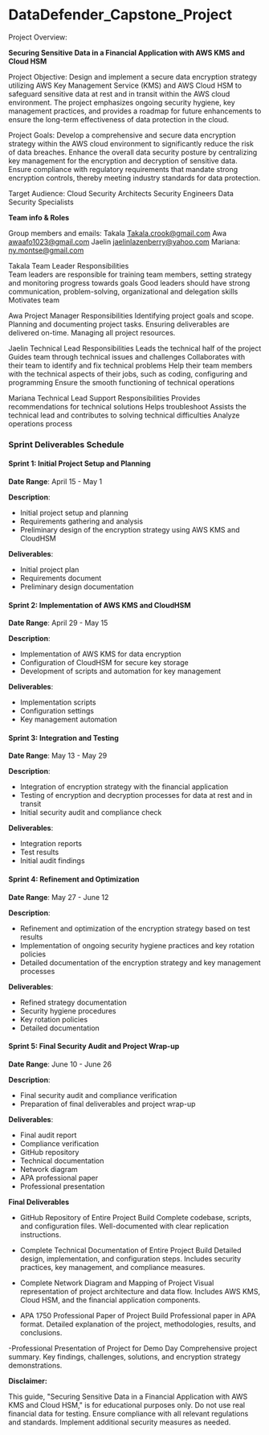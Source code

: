 # DataDefender_Capstone_Project
Project Overview:





**Securing Sensitive Data in a Financial Application with AWS KMS and Cloud HSM**

Project Objective: Design and implement a secure data encryption strategy utilizing AWS Key Management Service (KMS) and AWS Cloud HSM to safeguard sensitive data at rest and in transit within the AWS cloud environment. The project emphasizes ongoing security hygiene, key management practices, and provides a roadmap for future enhancements to ensure the long-term effectiveness of data protection in the cloud. 




Project Goals:
Develop a comprehensive and secure data encryption strategy within the AWS cloud environment to significantly reduce the risk of data breaches.
Enhance the overall data security posture by centralizing key management for the encryption and decryption of sensitive data.
Ensure compliance with regulatory requirements that mandate strong encryption controls, thereby meeting industry standards for data protection.



Target Audience:
Cloud Security Architects
Security Engineers
Data Security Specialists






**Team info & Roles**

Group members and emails:
Takala		Takala.crook@gmail.com           Awa		awaafo1023@gmail.com   	Jaelin     jaelinlazenberry@yahoo.com         Mariana:        ny.montse@gmail.com 



Takala
Team Leader Responsibilities   
Team leaders are responsible for training team members, setting strategy and monitoring progress towards goals
Good leaders should have strong communication, problem-solving, organizational and delegation skills
Motivates team




Awa 
Project Manager Responsibilities 
Identifying project goals and scope.
Planning and documenting project tasks.
Ensuring deliverables are delivered on-time.
Managing all project resources.




Jaelin
Technical Lead Responsibilities 
Leads the technical half of the project
Guides team through technical issues and challenges
Collaborates with their team to identify and fix technical problems
Help their team members with the technical aspects of their jobs, such as coding, configuring and programming
Ensure the smooth functioning of technical operations






Mariana
Technical Lead Support Responsibilities
Provides recommendations for technical solutions
Helps troubleshoot
Assists the technical lead and contributes to solving technical difficulties 
Analyze operations process








### Sprint Deliverables Schedule

#### Sprint 1: Initial Project Setup and Planning
**Date Range**: April 15 - May 1

**Description**:
- Initial project setup and planning
- Requirements gathering and analysis
- Preliminary design of the encryption strategy using AWS KMS and CloudHSM

**Deliverables**:
- Initial project plan
- Requirements document
- Preliminary design documentation


#### Sprint 2: Implementation of AWS KMS and CloudHSM
**Date Range**: April 29 - May 15

**Description**:
- Implementation of AWS KMS for data encryption
- Configuration of CloudHSM for secure key storage
- Development of scripts and automation for key management

**Deliverables**:
- Implementation scripts
- Configuration settings
- Key management automation



#### Sprint 3: Integration and Testing
**Date Range**: May 13 - May 29

**Description**:
- Integration of encryption strategy with the financial application
- Testing of encryption and decryption processes for data at rest and in transit
- Initial security audit and compliance check

**Deliverables**:
- Integration reports
- Test results
- Initial audit findings



#### Sprint 4: Refinement and Optimization
**Date Range**: May 27 - June 12

**Description**:
- Refinement and optimization of the encryption strategy based on test results
- Implementation of ongoing security hygiene practices and key rotation policies
- Detailed documentation of the encryption strategy and key management processes

**Deliverables**:
- Refined strategy documentation
- Security hygiene procedures
- Key rotation policies
- Detailed documentation


#### Sprint 5: Final Security Audit and Project Wrap-up
**Date Range**: June 10 - June 26

**Description**:
- Final security audit and compliance verification
- Preparation of final deliverables and project wrap-up

**Deliverables**:
- Final audit report
- Compliance verification
- GitHub repository
- Technical documentation
- Network diagram
- APA professional paper
- Professional presentation




**Final Deliverables**
- GitHub Repository of Entire Project Build
Complete codebase, scripts, and configuration files.
Well-documented with clear replication instructions.

- Complete Technical Documentation of Entire Project Build
Detailed design, implementation, and configuration steps.
Includes security practices, key management, and compliance measures.



- Complete Network Diagram and Mapping of Project
Visual representation of project architecture and data flow.
Includes AWS KMS, Cloud HSM, and the financial application components.


- APA 1750 Professional Paper of Project Build
Professional paper in APA format.
Detailed explanation of the project, methodologies, results, and conclusions.



-Professional Presentation of Project for Demo Day
Comprehensive project summary.
Key findings, challenges, solutions, and encryption strategy demonstrations.






**Disclaimer:**

This guide, "Securing Sensitive Data in a Financial Application with AWS KMS and Cloud HSM," is for educational purposes only. Do not use real financial data for testing. Ensure compliance with all relevant regulations and standards. Implement additional security measures as needed.








